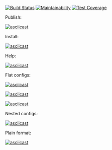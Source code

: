 [![Build Status](https://travis-ci.com/robinsout/frontend-project-lvl2.svg?branch=master)](https://travis-ci.com/robinsout/frontend-project-lvl2)
[![Maintainability](https://api.codeclimate.com/v1/badges/1a0dd3cd35fbcf3f3b6e/maintainability)](https://codeclimate.com/github/robinsout/frontend-project-lvl2/maintainability)
[![Test Coverage](https://api.codeclimate.com/v1/badges/1a0dd3cd35fbcf3f3b6e/test_coverage)](https://codeclimate.com/github/robinsout/frontend-project-lvl2/test_coverage)

Publish:

[![asciicast](https://asciinema.org/a/1QnKEMA83ocht9Tzyt9S2GyXb.svg)](https://asciinema.org/a/1QnKEMA83ocht9Tzyt9S2GyXb)

Install:

[![asciicast](https://asciinema.org/a/ymu3m8PQQsce2EQRDWXiY88vK.svg)](https://asciinema.org/a/ymu3m8PQQsce2EQRDWXiY88vK)

Help:

[![asciicast](https://asciinema.org/a/1aiZsEWyqEx3QwWQfI585aePf.svg)](https://asciinema.org/a/1aiZsEWyqEx3QwWQfI585aePf)

Flat configs:

[![asciicast](https://asciinema.org/a/KWJYilWRwFmL5kHWcbxR7z4BI.svg)](https://asciinema.org/a/KWJYilWRwFmL5kHWcbxR7z4BI)

[![asciicast](https://asciinema.org/a/FtGC3cSgfLMfzayqaQEYL37yA.svg)](https://asciinema.org/a/FtGC3cSgfLMfzayqaQEYL37yA)

[![asciicast](https://asciinema.org/a/IvweIKOfXQefxqfVRVCFwKNxv.svg)](https://asciinema.org/a/IvweIKOfXQefxqfVRVCFwKNxv)

Nested configs:

[![asciicast](https://asciinema.org/a/1aDaiyEiggbzW1P7YZaFDoM1B.svg)](https://asciinema.org/a/1aDaiyEiggbzW1P7YZaFDoM1B)

Plain format:

[![asciicast](https://asciinema.org/a/ux3zML5yiPgBW3L3wH70dz5bQ.svg)](https://asciinema.org/a/ux3zML5yiPgBW3L3wH70dz5bQ)
